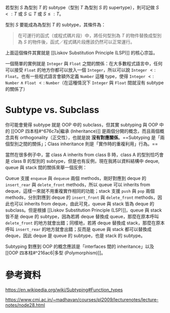 若型別 $S$ 為型別 $T$ 的 subtype（型別 $T$ 為型別 $S$ 的 supertype），則可記做 $S<:T$ 或 $S \subseteq T$ 或 $S \leq: T$。

型別 $S$ 要能成為為型別 $T$ 的 subtype，其條件為：

>在可運行的函式（或程式碼片段）中，將任何型別為 $T$ 的物件替換成型別為 $S$ 的物件後，函式／程式碼片段應該仍然可以正常運行。

上面這個條件其實就是 [[Liskov Substitution Principle (LSP)]] 的核心宗旨。

一個簡單的實例就是 `Integer` 與 `Float` 之間的關係：在大多數程式語言中，任何可以接受 `Float` 的地方你都可以放入一個 `Integer`，所以可以說 `Integer` $<:$ `Float`。也有一些程式語言會額外定義 `Number` 這種 type，使得 `Integer` $<:$ `Number` $\wedge$ `Float` $<:$ `Number`（在這種情況下 `Integer` 與 `Float` 間就沒有 subtype 的關係了）

# Subtype vs. Subclass

你可能會覺得 subtype 就是 OOP 中的 subclass，但其實 subtyping 與 OOP 中的 [[OOP 四本柱#^676c7a|繼承 (Inheritance)]] 是兩個分開的概念，而且兩個概念具有 orthogonality（正交性），也就是說 **沒有對應關係**。==Subtyping 是「兩個型別之間的關係」；Class inheritance 則是「實作時的重複利用」行為。==

當然在很多例子中，當 class A inherits from class B 時，class A 的型別恰巧會是 class B 的型別的 subtype，但是也有反例，現在我將以資料結構中 deque, queue 與 stack 間的關係來舉一個反例：

Queue 支援 `enqueue` 與 `dequeue` 兩個 methods，剛好對應到 deque 的 `insert_rear` 與 `delete_front` methods，所以 queue 可以 inherits from deque，這樣一來就不用重複實作相同的功能；stack 支援 `push` 與 `pop` 兩個 methods，分別對應到 deque 的 `insert_front` 與 `delete_front` methods，因此也可以 inherits from deque，由此可見，queue 與 stack 皆為 deque 的 subclass。但是根據 [[Liskov Substitution Principle (LSP)]]，queue 與 stack 皆不是 deque 的 subtype，因為若將 deque 替換成 queue，那麼在原本呼叫 `delete_front` 的地方就會出錯；同樣地，若將 deque 替換成 stack，那麼在原本呼叫 `insert_rear` 的地方就會出錯；反而是 queue 與 stack 都可以替換成 deque，因此 deque 是 queue 的 subtype，也是 stack 的 subtype。

Subtyping 對應到 OOP 的概念應該是「interfaces 間的 inheritance」以及[[OOP 四本柱#^216ac6|多型 (Polymorphism)]]。

# 參考資料

<https://en.wikipedia.org/wiki/Subtyping#Function_types>

<https://www.cmi.ac.in/~madhavan/courses/pl2009/lecturenotes/lecture-notes/node28.html>
